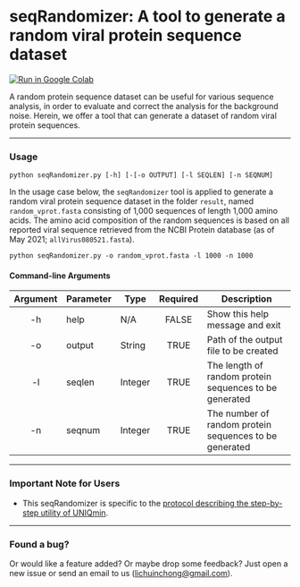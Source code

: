 # seqRandomizer: A tool to generate a random viral protein sequence dataset
[![Run in Google Colab](https://img.shields.io/badge/Colab-Run_in_Google_Colab-blue?logo=Google&logoColor=FDBA18)](https://colab.research.google.com/drive/1IwNPKaRKGgPzqiOBuEo8S0VbUpe3XqVh?usp=sharing) <br>

A random protein sequence dataset can be useful for various sequence analysis, in order to evaluate and correct the analysis for the background noise. Herein, we offer a tool that can generate a dataset of random viral protein sequences. 

---

### Usage
`python seqRandomizer.py [-h] [-[-o OUTPUT] [-l SEQLEN] [-n SEQNUM]`

In the usage case below, the `seqRandomizer` tool is applied to generate a random viral protein sequence dataset in the folder `result`, named `random_vprot.fasta` consisting of 1,000 sequences of length 1,000 amino acids. The amino acid composition of the random sequences is based on all reported viral sequence retrieved from the NCBI Protein database (as of May 2021; `allVirus080521.fasta`). <br> 

```
python seqRandomizer.py -o random_vprot.fasta -l 1000 -n 1000
```

#### Command-line Arguments
| Argument | Parameter | Type    	| Required | Description                                             |           
|:--------:|-----------|---------	|:--------:|-------------------------------------------------------  |
| -h       | help      | N/A     	|FALSE	   | Show this help message and exit                         |
| -o       | output    | String  	|TRUE      | Path of the output file to be created                   |
| -l       | seqlen    | Integer 	|TRUE      | The length of random protein sequences to be generated  |
| -n       | seqnum    | Integer 	|TRUE      | The number of random protein sequences to be generated  |

---

### Important Note for Users
* This seqRandomizer is specific to the [protocol describing the step-by-step utility of UNIQmin](https://www.biorxiv.org/content/10.1101/2022.08.09.503271v2.full).

---

### Found a bug?
Or would like a feature added? Or maybe drop some feedback? Just open a new issue or send an email to us (lichuinchong@gmail.com).
